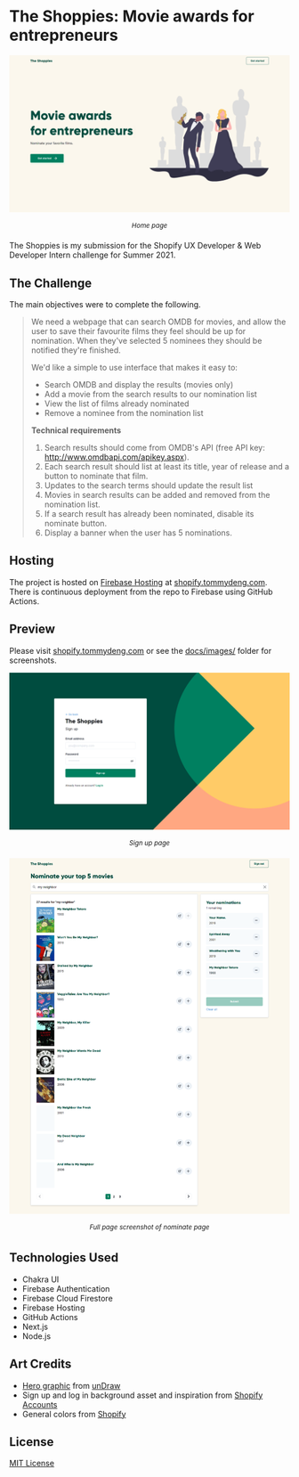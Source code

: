 # The Shoppies: Movie awards for entrepreneurs

![Home page screenshot](docs/images/hero_desktop.png)

<p align="center"><sup><i>Home page</i></sup></p>

The Shoppies is my submission for the Shopify UX Developer & Web Developer Intern challenge for Summer 2021.

## The Challenge

The main objectives were to complete the following.

> We need a webpage that can search OMDB for movies, and allow the user to save their favourite films they feel should be up for nomination. When they've selected 5 nominees they should be notified they're finished.
>
> We'd like a simple to use interface that makes it easy to:
> - Search OMDB and display the results (movies only)
> - Add a movie from the search results to our nomination list
> - View the list of films already nominated
> - Remove a nominee from the nomination list
>
> **Technical requirements**
>
> 1. Search results should come from OMDB's API (free API key: http://www.omdbapi.com/apikey.aspx).
> 2. Each search result should list at least its title, year of release and a button to nominate that film.
> 3. Updates to the search terms should update the result list
> 4. Movies in search results can be added and removed from the nomination list.
> 5. If a search result has already been nominated, disable its nominate button.
> 6. Display a banner when the user has 5 nominations.

## Hosting

The project is hosted on [Firebase Hosting](https://firebase.google.com/products/hosting/) at [shopify.tommydeng.com](https://shopify.tommydeng.com/).
There is continuous deployment from the repo to Firebase using GitHub Actions.

## Preview

Please visit [shopify.tommydeng.com](https://shopify.tommydeng.com/) or see the [docs/images/](docs/images/) folder for screenshots.

![Sign up page screenshot](docs/images/signup_desktop.png)

<p align="center"><sup><i>Sign up page</i></sup></p>

![Nominate page screenshot](docs/images/nominate_desktop-full.png)

<p align="center"><sup><i>Full page screenshot of nominate page</i></sup></p>

## Technologies Used

- Chakra UI
- Firebase Authentication
- Firebase Cloud Firestore
- Firebase Hosting
- GitHub Actions
- Next.js
- Node.js

## Art Credits

- [Hero graphic](src/components/svgs/undraw_awards_fieb.svg) from [unDraw](https://undraw.co/)
- Sign up and log in background asset and inspiration from [Shopify Accounts](https://accounts.shopify.com/)
- General colors from [Shopify](https://www.shopify.com/)

## License

[MIT License](LICENSE)
